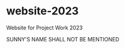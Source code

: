 # website-2023
Website for Project Work 2023




















































































































































SUNNY'S NAME SHALL NOT BE MENTIONED
